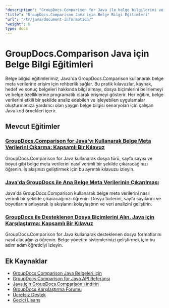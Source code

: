 ```yaml
---
"description": "GroupDocs.Comparison for Java ile belge bilgilerini ve desteklenen formatları almaya yönelik kapsamlı eğitimler."
"title": "GroupDocs.Comparison Java için Belge Bilgi Eğitimleri"
"url": "/tr/java/document-information/"
"weight": 6
type: docs
---
```

# GroupDocs.Comparison Java için Belge Bilgi Eğitimleri

Belge bilgisi eğitimlerimiz, Java'da GroupDocs.Comparison kullanarak belge meta verilerine erişim için rehberlik sağlar. Bu pratik kılavuzlar, kaynak, hedef ve sonuç belgeleri hakkında bilgi almayı, dosya biçimlerini belirlemeyi ve belge özelliklerine programatik olarak erişmeyi gösterir. Her eğitim, belge verilerini etkili bir şekilde analiz edebilen ve işleyebilen uygulamalar oluşturmanıza yardımcı olan yaygın belge bilgisi senaryoları için çalışan Java kod örnekleri içerir.

## Mevcut Eğitimler

### [GroupDocs.Comparison for Java'yı Kullanarak Belge Meta Verilerini Çıkarma: Kapsamlı Bir Kılavuz](./extract-document-info-groupdocs-comparison-java/)
GroupDocs.Comparison for Java kullanarak dosya türü, sayfa sayısı ve boyut gibi belge meta verilerini nasıl verimli bir şekilde çıkaracağınızı öğrenin. İş akışınızı geliştirmek için bu ayrıntılı kılavuzu izleyin.

### [Java'da GroupDocs ile Ana Belge Meta Verilerinin Çıkarılması](./groupdocs-comparison-java-document-extraction/)
Java'da GroupDocs.Comparison kullanarak belge meta verilerini nasıl verimli bir şekilde çıkaracağınızı öğrenin. Dosya türlerini, sayfa sayılarını ve boyutlarını anlayarak iş akışlarını kolaylaştırın ve veri analizini geliştirin.

### [GroupDocs ile Desteklenen Dosya Biçimlerini Alın. Java için Karşılaştırma: Kapsamlı Bir Kılavuz](./groupdocs-comparison-java-supported-formats/)
GroupDocs.Comparison for Java kullanarak desteklenen dosya formatlarını nasıl alacağınızı öğrenin. Belge yönetim sistemlerinizi geliştirmek için bu adım adım öğreticiyi izleyin.

## Ek Kaynaklar

- [GroupDocs.Comparison Java Belgeleri için](https://docs.groupdocs.com/comparison/java/)
- [GroupDocs.Comparison for Java API Referansı](https://reference.groupdocs.com/comparison/java/)
- [Java için GroupDocs.Comparison'ı indirin](https://releases.groupdocs.com/comparison/java/)
- [GroupDocs.Karşılaştırma Forumu](https://forum.groupdocs.com/c/comparison)
- [Ücretsiz Destek](https://forum.groupdocs.com/)
- [Geçici Lisans](https://purchase.groupdocs.com/temporary-license/)